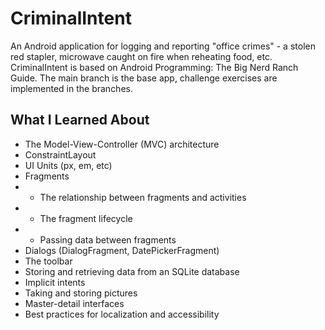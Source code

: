 # CriminalIntent 
An Android application for logging and reporting "office crimes" - a stolen red stapler, microwave caught on fire when reheating food, etc. CriminalIntent is based on Android Programming: The Big Nerd Ranch Guide. The main branch is the base app, challenge exercises are implemented in the branches.

## What I Learned About
- The Model-View-Controller (MVC) architecture
- ConstraintLayout
- UI Units (px, em, etc)
- Fragments
- - The relationship between fragments and activities
- - The fragment lifecycle
- - Passing data between fragments
- Dialogs (DialogFragment, DatePickerFragment)
- The toolbar
- Storing and retrieving data from an SQLite database
- Implicit intents
- Taking and storing pictures
- Master-detail interfaces
- Best practices for localization and accessibility
